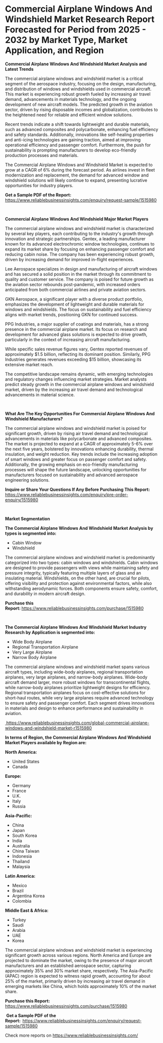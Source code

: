<p><h1>Commercial Airplane Windows And Windshield Market Research Report Forecasted for Period from 2025 -  2032 by Market Type, Market Application, and Region</h1></p><p><strong>Commercial Airplane Windows And Windshield Market Analysis and Latest Trends</strong></p>
<p><p>The commercial airplane windows and windshield market is a critical segment of the aerospace industry, focusing on the design, manufacturing, and distribution of windows and windshields used in commercial aircraft. This market is experiencing robust growth fueled by increasing air travel demand, advancements in materials technology, and the ongoing development of new aircraft models. The predicted growth in the aviation sector, driven by rising disposable incomes and globalization, contributes to the heightened need for reliable and efficient window solutions.</p><p>Recent trends indicate a shift towards lightweight and durable materials, such as advanced composites and polycarbonate, enhancing fuel efficiency and safety standards. Additionally, innovations like self-healing properties and anti-icing technologies are gaining traction, aimed at improving operational efficiency and passenger comfort. Furthermore, the push for sustainability is prompting manufacturers to develop eco-friendly production processes and materials.</p><p>The Commercial Airplane Windows and Windshield Market is expected to grow at a CAGR of 6% during the forecast period. As airlines invest in fleet modernization and replacement, the demand for advanced window and windshield solutions will likely continue to expand, presenting lucrative opportunities for industry players.</p></p>
<p><strong>Get a Sample PDF of the Report:&nbsp;</strong> <a href="https://www.reliablebusinessinsights.com/enquiry/request-sample/1515980?utm_campaign=101&utm_medium=2&utm_source=Github&utm_content=ia&utm_term=18012025&utm_id=commercial-airplane-windows-and-windshield">https://www.reliablebusinessinsights.com/enquiry/request-sample/1515980</a></p>
<p>&nbsp;</p>
<p><strong>Commercial Airplane Windows And Windshield Major Market Players</strong></p>
<p><p>The commercial airplane windows and windshield market is characterized by several key players, each contributing to the industry's growth through innovation and strategic partnerships. Gentex, a leading manufacturer known for its advanced electrochromic window technologies, continues to expand its market share by focusing on enhancing passenger comfort and reducing cabin noise. The company has been experiencing robust growth, driven by increasing demand for improved in-flight experiences.</p><p>Lee Aerospace specializes in design and manufacturing of aircraft windows and has secured a solid position in the market through its commitment to quality and customer service. The company is poised for future growth as the aviation sector rebounds post-pandemic, with increased orders anticipated from both commercial airlines and private aviation sectors.</p><p>GKN Aerospace, a significant player with a diverse product portfolio, emphasizes the development of lightweight and durable materials for windows and windshields. The focus on sustainability and fuel efficiency aligns with market trends, positioning GKN for continued success. </p><p>PPG Industries, a major supplier of coatings and materials, has a strong presence in the commercial airplane market. Its focus on research and development for advanced glass solutions is expected to drive growth, particularly in the context of increasing aircraft manufacturing.</p><p>While specific sales revenue figures vary, Gentex reported revenues of approximately $1.5 billion, reflecting its dominant position. Similarly, PPG Industries generates revenues exceeding $15 billion, showcasing its extensive market reach.</p><p>The competitive landscape remains dynamic, with emerging technologies and regulatory changes influencing market strategies. Market analysts predict steady growth in the commercial airplane windows and windshield market, driven by the increasing air travel demand and technological advancements in material science.</p></p>
<p>&nbsp;</p>
<p><strong>What Are The Key Opportunities For Commercial Airplane Windows And Windshield Manufacturers?</strong></p>
<p><p>The commercial airplane windows and windshield market is poised for significant growth, driven by rising air travel demand and technological advancements in materials like polycarbonate and advanced composites. The market is projected to expand at a CAGR of approximately 5-6% over the next five years, bolstered by innovations enhancing durability, thermal insulation, and weight reduction. Key trends include the increasing adoption of smart windows and greater focus on passenger comfort and safety. Additionally, the growing emphasis on eco-friendly manufacturing processes will shape the future landscape, unlocking opportunities for manufacturers focused on sustainability and advanced aerospace engineering solutions.</p></p>
<p><strong>Inquire or Share Your Questions If Any Before Purchasing This Report:</strong> <a href="https://www.reliablebusinessinsights.com/enquiry/pre-order-enquiry/1515980?utm_campaign=101&utm_medium=2&utm_source=Github&utm_content=ia&utm_term=18012025&utm_id=commercial-airplane-windows-and-windshield">https://www.reliablebusinessinsights.com/enquiry/pre-order-enquiry/1515980</a></p>
<p>&nbsp;</p>
<p><strong>Market Segmentation</strong></p>
<p><strong>The Commercial Airplane Windows And Windshield Market Analysis by types is segmented into:</strong></p>
<p><ul><li>Cabin Window</li><li>Windshield</li></ul></p>
<p><p>The commercial airplane windows and windshield market is predominantly categorized into two types: cabin windows and windshields. Cabin windows are designed to provide passengers with views while maintaining safety and pressure integrity, typically featuring multiple layers of glass and an insulating material. Windshields, on the other hand, are crucial for pilots, offering visibility and protection against environmental factors, while also withstanding aerodynamic forces. Both components ensure safety, comfort, and durability in modern aircraft design.</p></p>
<p><strong>Purchase this Report:&nbsp;</strong><a href="https://www.reliablebusinessinsights.com/purchase/1515980?utm_campaign=101&utm_medium=2&utm_source=Github&utm_content=ia&utm_term=18012025&utm_id=commercial-airplane-windows-and-windshield">https://www.reliablebusinessinsights.com/purchase/1515980</a></p>
<p>&nbsp;</p>
<p><strong>The Commercial Airplane Windows And Windshield Market Industry Research by Application is segmented into:</strong></p>
<p><ul><li>Wide Body Airplane</li><li>Regional Transportation Airplane</li><li>Very Large Airplane</li><li>Narrow Body Airplane</li></ul></p>
<p><p>The commercial airplane windows and windshield market spans various aircraft types, including wide-body airplanes, regional transportation airplanes, very large airplanes, and narrow-body airplanes. Wide-body aircraft demand larger, more robust windows for transcontinental flights, while narrow-body airplanes prioritize lightweight designs for efficiency. Regional transportation airplanes focus on cost-effective solutions for short-haul routes, while very large airplanes require advanced technology to ensure safety and passenger comfort. Each segment drives innovations in materials and design to enhance performance and sustainability in aviation.</p></p>
<p><a href="https://www.reliablebusinessinsights.com/global-commercial-airplane-windows-and-windshield-market-r1515980?utm_campaign=101&utm_medium=2&utm_source=Github&utm_content=ia&utm_term=18012025&utm_id=commercial-airplane-windows-and-windshield">&nbsp;https://www.reliablebusinessinsights.com/global-commercial-airplane-windows-and-windshield-market-r1515980</a></p>
<p><strong>In terms of Region, the Commercial Airplane Windows And Windshield Market Players available by Region are:</strong></p>
<p>
    <p> <strong> North America: </strong>
        <ul>
            <li>United States</li>
            <li>Canada</li>
        </ul>
        </p> 
    <p> <strong> Europe: </strong>
        <ul>
            <li>Germany</li>
            <li>France</li>
            <li>U.K.</li>
            <li>Italy</li>
            <li>Russia</li>
        </ul>
        </p> 
    <p> <strong> Asia-Pacific: </strong>
        <ul>
            <li>China</li>
            <li>Japan</li>
            <li>South Korea</li>
            <li>India</li>
            <li>Australia</li>
            <li>China Taiwan</li>
            <li>Indonesia</li>
            <li>Thailand</li>
            <li>Malaysia</li>
        </ul>
        </p> 
    <p> <strong> Latin America: </strong>
        <ul>
            <li>Mexico</li>
            <li>Brazil</li>
            <li>Argentina Korea</li>
            <li>Colombia</li>
        </ul>
        </p> 
    <p> <strong> Middle East & Africa: </strong>
        <ul>
            <li>Turkey</li>
            <li>Saudi</li>
            <li>Arabia</li>
            <li>UAE</li>
            <li>Korea</li>
        </ul>
    </p>
    </p>
<p><p>The commercial airplane windows and windshield market is experiencing significant growth across various regions. North America and Europe are projected to dominate the market, owing to the presence of major aircraft manufacturers and an established aerospace sector, capturing approximately 35% and 30% market share, respectively. The Asia-Pacific (APAC) region is expected to witness rapid growth, accounting for about 25% of the market, primarily driven by increasing air travel demand in emerging markets like China, which holds approximately 10% of the market share.</p></p>
<p><strong>Purchase this Report: </strong><a href="https://www.reliablebusinessinsights.com/purchase/1515980?utm_campaign=101&utm_medium=2&utm_source=Github&utm_content=ia&utm_term=18012025&utm_id=commercial-airplane-windows-and-windshield">https://www.reliablebusinessinsights.com/purchase/1515980</a></p>
<p>&nbsp;<strong>Get a Sample PDF of the Report:&nbsp;&nbsp;</strong><a href="https://www.reliablebusinessinsights.com/enquiry/request-sample/1515980?utm_campaign=101&utm_medium=2&utm_source=Github&utm_content=ia&utm_term=18012025&utm_id=commercial-airplane-windows-and-windshield">https://www.reliablebusinessinsights.com/enquiry/request-sample/1515980</a></p>
<p><strong></strong></p>
<p>Check more reports on <a href="https://www.reliablebusinessinsights.com/?utm_campaign=101&utm_medium=2&utm_source=Github&utm_content=ia&utm_term=18012025&utm_id=commercial-airplane-windows-and-windshield">https://www.reliablebusinessinsights.com/</a></p>